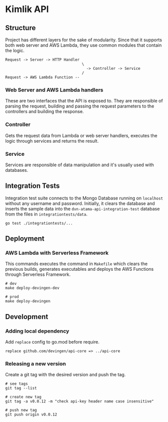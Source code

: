 # Kimlik API

## Structure
Project has different layers for the sake of modularity. Since that it supports both web server and AWS Lambda, 
they use common modules that contain the logic.

```
Request -> Server -> HTTP Handler  
                                  \
                                    -> Controller -> Service
                                  /
Request -> AWS Lambda Function --
```

### Web Server and AWS Lambda handlers
These are two interfaces that the API is exposed to. They are responsible of parsing the request,
building and passing the request parameters to the controllers and building the response.

### Controller
Gets the request data from Lambda or web server handlers, executes the logic through services and returns the result.

### Service
Services are responsible of data manipulation and it's usually used with databases.

## Integration Tests

Integration test suite connects to the Mongo Database running on `localhost` without any username and password.
Initially, it clears the database and inserts the sample data into the `dvn-atama-api-integration-test` 
database from the files in `integrationtests/data`.

```
go test ./integrationtests/...
```

## Deployment

### AWS Lambda with Serverless Framework

This commands executes the command in `Makefile` which clears the previous builds,
generates executables and deploys the AWS Functions through Serverless Framework.

```
# dev
make deploy-devingen-dev

# prod
make deploy-devingen
```

## Development

### Adding local dependency

Add `replace` config to go.mod before require.

```
replace github.com/devingen/api-core => ../api-core
```

### Releasing a new version

Create a git tag with the desired version and push the tag.

```
# see tags
git tag --list

# create new tag
git tag -a v0.0.12 -m "check api-key header name case insensitive"

# push new tag
git push origin v0.0.12
```